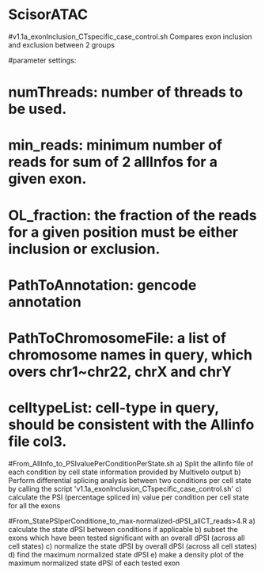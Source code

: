 # ScisorATAC


#v1.1a_exonInclusion_CTspecific_case_control.sh
Compares exon inclusion and exclusion between 2 groups

#parameter settings:
# numThreads: number of threads to be used.
# min_reads: minimum number of reads for sum of 2 allInfos for a given exon. 
# OL_fraction: the fraction of the reads for a given position must be either inclusion or exclusion.
# PathToAnnotation: gencode annotation
# PathToChromosomeFile: a list of chromosome names in query, which overs chr1~chr22, chrX and chrY
# celltypeList: cell-type in query, should be consistent with the Allinfo file col3.

#From_AllInfo_to_PSIvaluePerConditionPerState.sh
a) Split the allinfo file of each condition by cell state information provided by Multivelo output
b) Perform differential splicing analysis between two conditions per cell state by calling the script 'v1.1a_exonInclusion_CTspecific_case_control.sh'
c) calculate the PSI (percentage spliced in) value per condition per cell state for all the exons

#From_StatePSIperConditione_to_max-normalized-dPSI_allCT_reads>4.R
a) calculate the state dPSI between conditions  if applicable
b) subset the exons which have been tested significant with an overall dPSI (across all cell states)
c) normalize the state dPSI  by overall dPSI (across all cell states)
d) find the maximum normalized state dPSI 
e) make a density plot of the maximum normalized state dPSI of each tested exon


